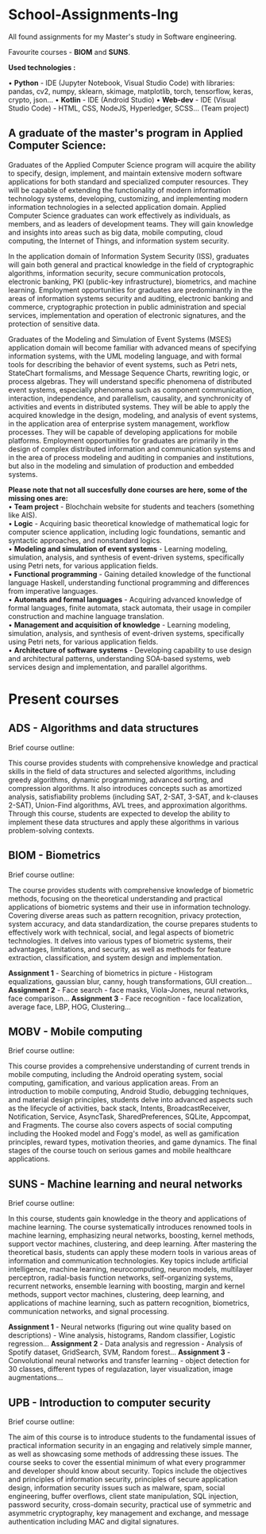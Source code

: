 # School-Assignments-Ing
All found assignments for my Master's study in Software engineering.<br>

Favourite courses - **BIOM** and **SUNS**. <br>

**Used technologies :** <br>

• **Python** - IDE (Jupyter Notebook, Visual Studio Code) with libraries: pandas, cv2, numpy, sklearn, skimage, matplotlib, torch, tensorflow, keras, crypto, json...
• **Kotlin** - IDE (Android Studio) 
• **Web-dev** - IDE (Visual Studio Code) - HTML, CSS, NodeJS, Hyperledger, SCSS... (Team project)

## A graduate of the master's program in Applied Computer Science:

Graduates of the Applied Computer Science program will acquire the ability to specify, design, implement, and maintain extensive modern software applications for both standard and specialized computer resources. They will be capable of extending the functionality of modern information technology systems, developing, customizing, and implementing modern information technologies in a selected application domain. Applied Computer Science graduates can work effectively as individuals, as members, and as leaders of development teams. They will gain knowledge and insights into areas such as big data, mobile computing, cloud computing, the Internet of Things, and information system security.

In the application domain of Information System Security (ISS), graduates will gain both general and practical knowledge in the field of cryptographic algorithms, information security, secure communication protocols, electronic banking, PKI (public-key infrastructure), biometrics, and machine learning. Employment opportunities for graduates are predominantly in the areas of information systems security and auditing, electronic banking and commerce, cryptographic protection in public administration and special services, implementation and operation of electronic signatures, and the protection of sensitive data.

Graduates of the Modeling and Simulation of Event Systems (MSES) application domain will become familiar with advanced means of specifying information systems, with the UML modeling language, and with formal tools for describing the behavior of event systems, such as Petri nets, StateChart formalisms, and Message Sequence Charts, rewriting logic, or process algebras. They will understand specific phenomena of distributed event systems, especially phenomena such as component communication, interaction, independence, and parallelism, causality, and synchronicity of activities and events in distributed systems. They will be able to apply the acquired knowledge in the design, modeling, and analysis of event systems, in the application area of enterprise system management, workflow processes. They will be capable of developing applications for mobile platforms. Employment opportunities for graduates are primarily in the design of complex distributed information and communication systems and in the area of process modeling and auditing in companies and institutions, but also in the modeling and simulation of production and embedded systems.


**Please note that not all succesfully done courses are here, some of the missing ones are:** <br>
• **Team project** - Blochchain website for students and teachers (something like AIS).<br>
• **Logic** - Acquiring basic theoretical knowledge of mathematical logic for computer science application, including logic foundations, semantic and syntactic approaches, and nonstandard logics. <br>
• **Modeling and simulation of event systems** - Learning modeling, simulation, analysis, and synthesis of event-driven systems, specifically using Petri nets, for various application fields. <br>
• **Functional programming** - Gaining detailed knowledge of the functional language Haskell, understanding functional programming and differences from imperative languages. <br>
• **Automats and formal languages** - Acquiring advanced knowledge of formal languages, finite automata, stack automata, their usage in compiler construction and machine language translation. <br>
• **Management and acquisition of knowledge** - Learning modeling, simulation, analysis, and synthesis of event-driven systems, specifically using Petri nets, for various application fields. <br>
• **Architecture of software systems** - Developing capability to use design and architectural patterns, understanding SOA-based systems, web services design and implementation, and parallel algorithms. <br>

# Present courses 

## ADS - Algorithms and data structures

Brief course outline: 

This course provides students with comprehensive knowledge and practical skills in the field of data structures and selected algorithms, including greedy algorithms, dynamic programming, advanced sorting, and compression algorithms. It also introduces concepts such as amortized analysis, satisfiability problems (including SAT, 2-SAT, 3-SAT, and k-clauses 2-SAT), Union-Find algorithms, AVL trees, and approximation algorithms. Through this course, students are expected to develop the ability to implement these data structures and apply these algorithms in various problem-solving contexts.

## BIOM - Biometrics

Brief course outline: 

The course provides students with comprehensive knowledge of biometric methods, focusing on the theoretical understanding and practical applications of biometric systems and their use in information technology. Covering diverse areas such as pattern recognition, privacy protection, system accuracy, and data standardization, the course prepares students to effectively work with technical, social, and legal aspects of biometric technologies. It delves into various types of biometric systems, their advantages, limitations, and security, as well as methods for feature extraction, classification, and system design and implementation.

**Assignment 1** - Searching of biometrics in picture - Histogram equalizations, gaussian blur, canny, hough transformations, GUI creation...
**Assignment 2** - Face search - face masks, Viola-Jones, neural networks, face comparison...
**Assignment 3** - Face recognition - face localization, average face, LBP, HOG, Clustering...

## MOBV - Mobile computing 

Brief course outline: 

This course provides a comprehensive understanding of current trends in mobile computing, including the Android operating system, social computing, gamification, and various application areas. From an introduction to mobile computing, Android Studio, debugging techniques, and material design principles, students delve into advanced aspects such as the lifecycle of activities, back stack, Intents, BroadcastReceiver, Notification, Service, AsyncTask, SharedPreferences, SQLite, Appcompat, and Fragments. The course also covers aspects of social computing including the Hooked model and Fogg's model, as well as gamification principles, reward types, motivation theories, and game dynamics. The final stages of the course touch on serious games and mobile healthcare applications.

## SUNS - Machine learning and neural networks 

Brief course outline: 

In this course, students gain knowledge in the theory and applications of machine learning. The course systematically introduces renowned tools in machine learning, emphasizing neural networks, boosting, kernel methods, support vector machines, clustering, and deep learning. After mastering the theoretical basis, students can apply these modern tools in various areas of information and communication technologies. Key topics include artificial intelligence, machine learning, neurocomputing, neuron models, multilayer perceptron, radial-basis function networks, self-organizing systems, recurrent networks, ensemble learning with boosting, margin and kernel methods, support vector machines, clustering, deep learning, and applications of machine learning, such as pattern recognition, biometrics, communication networks, and signal processing.

**Assignment 1** - Neural networks (figuring out wine quality based on descriptions) - Wine analysis, histograms, Random classifier, Logistic regression...
**Assignment 2** - Data analysis and regression - Analysis of Spotify dataset, GridSearch, SVM, Random forest...
**Assignment 3** - Convolutional neural networks and transfer learning - object detection for 30 classes, different types of regulazation, layer visualization, image augmentations...

## UPB - Introduction to computer security 

Brief course outline: 

The aim of this course is to introduce students to the fundamental issues of practical information security in an engaging and relatively simple manner, as well as showcasing some methods of addressing these issues. The course seeks to cover the essential minimum of what every programmer and developer should know about security. Topics include the objectives and principles of information security, principles of secure application design, information security issues such as malware, spam, social engineering, buffer overflows, client state manipulation, SQL injection, password security, cross-domain security, practical use of symmetric and asymmetric cryptography, key management and exchange, and message authentication including MAC and digital signatures.
